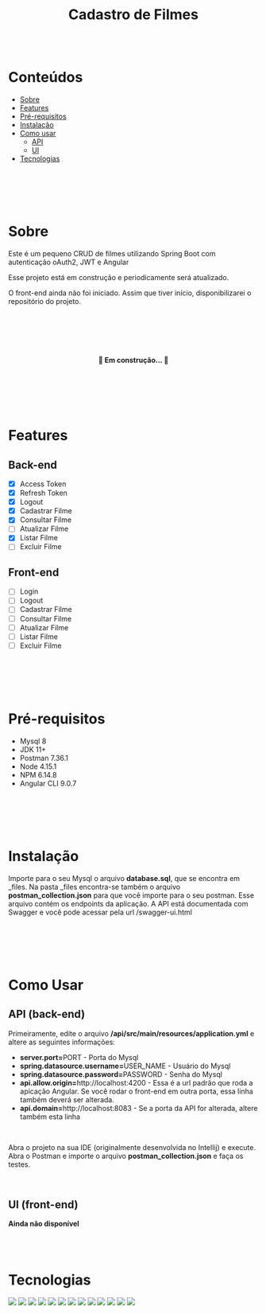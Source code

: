 <h1 align="center">Cadastro de Filmes</h1>

</br></br>

Conteúdos
=================
<!--ts-->
   * [Sobre](#sobre)
   * [Features](#features)
   * [Pré-requisitos](#pre-requisitos)
   * [Instalação](#instalacao)     
   * [Como usar](#como-usar)  
       * [API](#api)     
       * [UI](#ui) 
   * [Tecnologias](#tecnologias)  
<!--te-->

</br></br></br></br>

<div id="sobre"></div>

# Sobre
<div>
<p align="left">Este é um pequeno CRUD de filmes utilizando Spring Boot com autenticação oAuth2, JWT e Angular</p>
<p align="left">Esse projeto está em construção e periodicamente será atualizado.</p>
<p align="left">O front-end ainda não foi iniciado. Assim que tiver início, disponibilizarei o repositório do projeto.</p>
</div>

</br></br></br></br>

<h4 align="center"> 
🚧  Em construção...  🚧
</h4>

</br></br></br></br>


<div id="features"></div>

# Features

## Back-end
- [x] Access Token
- [x] Refresh Token
- [x] Logout
- [x] Cadastrar Filme
- [x] Consultar Filme
- [ ] Atualizar Filme
- [x] Listar Filme
- [ ] Excluir Filme

## Front-end
- [ ] Login
- [ ] Logout
- [ ] Cadastrar Filme
- [ ] Consultar Filme
- [ ] Atualizar Filme
- [ ] Listar Filme
- [ ] Excluir Filme

</br></br></br></br>


<div id="pre-requisitos"></div>

# Pré-requisitos
<p align="left">
  <ul>
    <li>Mysql 8</li>
    <li>JDK 11+</li>
    <li>Postman 7.36.1</li>
    <li>Node 4.15.1</li>
    <li>NPM 6.14.8</li>
    <li>Angular CLI 9.0.7</li>
    </ul>
  </p>


</br></br></br></br>

<div id="instalacao"></div>

# Instalação
<div>
<p align="left">Importe para o seu Mysql o arquivo <b>database.sql</b>, que se encontra em _files. Na pasta _files encontra-se também o arquivo <b>postman_collection.json</b> para que você importe para o seu postman. Esse arquivo contém os endpoints da aplicação. A API está documentada com Swagger e você pode acessar pela url /swagger-ui.html</p>
</div>

</br></br></br></br>

<div id="como-usar"></div>

# Como Usar

<div id="api"></div>

## API (back-end)
<div>
<p align="left">Primeiramente, edite o arquivo <b>/api/src/main/resources/application.yml</b> e altere as seguintes informações:</p>  
  <ul>
  <li><b>server.port=</b>PORT - Porta do Mysql</li>
  <li><b>spring.datasource.username=</b>USER_NAME - Usuário do Mysql</li>
  <li><b>spring.datasource.password=</b>PASSWORD - Senha do Mysql</li>
  <li><b>api.allow.origin=</b>http://localhost:4200 - Essa é a url padrão que roda a apicação Angular. Se você rodar o front-end em outra porta, essa linha também deverá ser alterada.</li>
  <li><b>api.domain=</b>http://localhost:8083 - Se a porta da API for alterada, altere também esta linha</li>
  </ul>  
 </br>
 <p align="left">Abra o projeto na sua IDE (originalmente desenvolvida no Intellij) e execute. Abra o Postman e importe o arquivo <b>postman_collection.json</b> e faça os testes.</p>  
</div>

</br>


<div id="ui"></div>
  
## UI (front-end)
<div>
<p align="left"><b>Ainda não disponível</b></p>  
<div>

</div>

</br></br>

<div id="tecnologias"><div>

# Tecnologias 
<div>
<img src="https://img.shields.io/static/v1?label=Java&message=12&color=green"/>
<img src="https://img.shields.io/static/v1?label=spring-boot&message=2.5.8&color=green"/>
<img src="https://img.shields.io/static/v1?label=oauth&message=2.2.6&color=green"/>
<img src="https://img.shields.io/static/v1?label=jwt&message=1.1.0&color=green"/>
<img src="https://img.shields.io/static/v1?label=mysql&message=8&color=green"/>
<img src="https://img.shields.io/static/v1?label=openapi&message=1.6.3&color=green"/>
<img src="https://img.shields.io/static/v1?label=angular&message=10&color=green"/>
  
<img src="https://img.shields.io/static/v1?label=angular-jwt&message=4.0.3&color=green"/>
<img src="https://img.shields.io/static/v1?label=ng2-toasty&message=4.0.3&color=green"/>
<img src="https://img.shields.io/static/v1?label=rxjs&message=6.5.4&color=green"/>
<img src="https://img.shields.io/static/v1?label=rxjs-compat&message=6.6.3&color=green"/>
<img src="https://img.shields.io/static/v1?label=bootstrap&message=4.5.3&color=green"/>

<img src="https://img.shields.io/static/v1?label=metronic&message=7.0.8&color=green"/>
 
</div>

